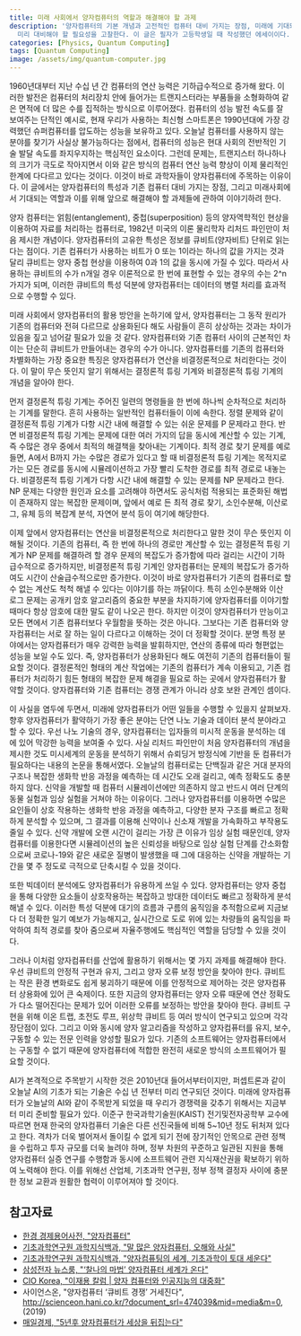 ```yaml
---
title: 미래 사회에서 양자컴퓨터의 역할과 해결해야 할 과제
description: '양자컴퓨터의 기본 개념과 고전적인 컴퓨터 대비 가지는 장점, 미래에 기대되는 역할에 대해 알아보고, 한국에서 양자컴퓨터 시대에
  미리 대비해야 할 필요성을 고찰한다. 이 글은 필자가 고등학생일 때 작성했던 에세이이다. '
categories: [Physics, Quantum Computing]
tags: [Quantum Computing]
image: /assets/img/quantum-computer.jpg
---
```

1960년대부터 지난 수십 년 간 컴퓨터의 연산 능력은 기하급수적으로 증가해 왔다. 이러한 발전은 컴퓨터의 처리장치 안에 들어가는 트랜지스터라는 부품들을 소형화하여 같은 면적에 더 많은 수를 집적하는 방식으로 이루어졌다. 컴퓨터의 성능 발전 속도를 잘 보여주는 단적인 예시로, 현재 우리가 사용하는 최신형 스마트폰은 1990년대에 가장 강력했던 슈퍼컴퓨터를 압도하는 성능을 보유하고 있다. 오늘날 컴퓨터를 사용하지 않는 분야를 찾기가 사실상 불가능하다는 점에서, 컴퓨터의 성능은 현대 사회의 전반적인 기술 발달 속도를 좌지우지하는 핵심적인 요소이다. 그런데 문제는, 트랜지스터 하나하나의 크기가 극도로 작아지면서 이와 같은 방식의 컴퓨터 연산 능력 향상이 이제 물리적인 한계에 다다르고 있다는 것이다. 이것이 바로 과학자들이 양자컴퓨터에 주목하는 이유이다. 이 글에서는 양자컴퓨터의 특성과 기존 컴퓨터 대비 가지는 장점, 그리고 미래사회에서 기대되는 역할과 이를 위해 앞으로 해결해야 할 과제들에 관하여 이야기하려 한다.

양자 컴퓨터는 얽힘(entanglement), 중첩(superposition) 등의 양자역학적인 현상을 이용하여 자료를 처리하는 컴퓨터로, 1982년 미국의 이론 물리학자 리처드 파인만이 처음 제시한 개념이다. 
양자컴퓨터의 고유한 특성은 정보를 큐비트(양자비트) 단위로 읽는다는 점이다. 기존 컴퓨터가 사용하는 비트가 0 또는 1이라는 하나의 값을 가지는 것과 달리 큐비트는 양자 중첩 현상을 이용하여 0과 1의 값을 동시에 가질 수 있다. 따라서 사용하는 큐비트의 수가 n개일 경우 이론적으로 한 번에 표현할 수 있는 경우의 수는 2^n가지가 되며, 이러한 큐비트의 특성 덕분에 양자컴퓨터는 데이터의 병렬 처리를 효과적으로 수행할 수 있다. 

미래 사회에서 양자컴퓨터의 활용 방안을 논하기에 앞서, 양자컴퓨터는 그 동작 원리가 기존의 컴퓨터와 전혀 다르므로 상용화된다 해도 사람들이 흔히 상상하는 것과는 차이가 있음을 짚고 넘어갈 필요가 있을 것 같다. 양자컴퓨터와 기존 컴퓨터 사이의 근본적인 차이는 단순히 큐비트가 만들어내는 경우의 수가 아니다. 양자컴퓨터를 기존의 컴퓨터와 차별화하는 가장 중요한 특징은 양자컴퓨터가 연산을 비결정론적으로 처리한다는 것이다. 이 말이 무슨 뜻인지 알기 위해서는 결정론적 튜링 기계와 비결정론적 튜링 기계의 개념을 알아야 한다. 

먼저 결정론적 튜링 기계는 주어진 일련의 명령들을 한 번에 하나씩 순차적으로 처리하는 기계를 말한다. 흔히 사용하는 일반적인 컴퓨터들이 이에 속한다. 정렬 문제와 같이 결정론적 튜링 기계가 다항 시간 내에 해결할 수 있는 쉬운 문제를 P 문제라고 한다. 
반면 비결정론적 튜링 기계는 문제에 대한 여러 가지의 답을 동시에 계산할 수 있는 기계, 즉 수많은 경우 중에서 최적의 해결책을 찾아내는 기계이다. 최적 경로 찾기 문제를 예로 들면, A에서 B까지 가는 수많은 경로가 있다고 할 때 비결정론적 튜링 기계는 목적지로 가는 모든 경로를 동시에 시뮬레이션하고 가장 빨리 도착한 경로를 최적 경로로 내놓는다. 비결정론적 튜링 기계가 다항 시간 내에 해결할 수 있는 문제를 NP 문제라고 한다. 
NP 문제는 다양한 원인과 요소를 고려해야 하면서도 공식처럼 적용되는 표준화된 해법이 존재하지 않는 복잡한 문제이며, 앞에서 예로 든 최적 경로 찾기, 소인수분해, 이산로그, 유체 등의 복잡계 분석, 자연어 분석 등이 여기에 해당한다.

이제 앞에서 양자컴퓨터는 연산을 비결정론적으로 처리한다고 말한 것이 무슨 뜻인지 이해될 것이다. 기존의 컴퓨터, 즉 한 번에 하나의 경로만 계산할 수 있는 결정론적 튜링 기계가 NP 문제를 해결하려 할 경우 문제의 복잡도가 증가함에 따라 걸리는 시간이 기하급수적으로 증가하지만, 비결정론적 튜링 기계인 양자컴퓨터는 문제의 복잡도가 증가하여도 시간이 산술급수적으로만 증가한다. 이것이 바로 양자컴퓨터가 기존의 컴퓨터로 할 수 없는 계산도 척척 해낼 수 있다는 이야기를 하는 까닭이다. 특히 소인수분해와 이산 로그 문제는 공개키 암호 알고리즘의 중요한 부분을 차지하기에 양자컴퓨터를 이야기할 때마다 항상 암호에 대한 말도 같이 나오곤 한다.
하지만 이것이 양자컴퓨터가 만능이고 모든 면에서 기존 컴퓨터보다 우월함을 뜻하는 것은 아니다. 그보다는 기존 컴퓨터와 양자컴퓨터는 서로 잘 하는 일이 다르다고 이해하는 것이 더 정확할 것이다. 분명 특정 분야에서는 양자컴퓨터가 매우 강력한 능력을 발휘하지만, 연산의 종류에 따라 형편없는 성능을 보일 수도 있다. 즉, 양자컴퓨터가 상용화된다 해도 여전히 기존의 컴퓨터들이 필요할 것이다. 
결정론적인 형태의 계산 작업에는 기존의 컴퓨터가 계속 이용되고, 기존 컴퓨터가 처리하기 힘든 형태의 복잡한 문제 해결을 필요로 하는 곳에서 양자컴퓨터가 활약할 것이다. 양자컴퓨터와 기존 컴퓨터는 경쟁 관계가 아니라 상호 보완 관계인 셈이다.

이 사실을 염두에 두면서, 미래에 양자컴퓨터가 어떤 일들을 수행할 수 있을지 살펴보자. 향후 양자컴퓨터가 활약하기 가장 좋은 분야는 단연 나노 기술과 데이터 분석 분야라고 할 수 있다. 우선 나노 기술의 경우, 양자컴퓨터는 입자들의 미시적 운동을 분석하는 데에 있어 막강한 능력을 보여줄 수 있다. 사실 리처드 파인만이 처음 양자컴퓨터의 개념을 제시한 것도 미시세계의 운동을 분석하기 위해서 슈뢰딩거 방정식에 기반을 둔 컴퓨터가 필요하다는 내용의 논문을 통해서였다. 
오늘날의 컴퓨터로는 단백질과 같은 거대 분자의 구조나 복잡한 생화학 반응 과정을 예측하는 데 시간도 오래 걸리고, 예측 정확도도 충분하지 않다. 신약을 개발할 때 컴퓨터 시뮬레이션에만 의존하지 않고 반드시 여러 단계의 동물 실험과 임상 실험을 거쳐야 하는 이유이다. 그러나 양자컴퓨터를 이용하면 수많은 요인들이 상호 작용하는 생화학 반응 과정을 예측하고, 다양한 분자 구조를 빠르고 정확하게 분석할 수 있으며, 그 결과를 이용해 신약이나 신소재 개발을 가속화하고 부작용도 줄일 수 있다. 신약 개발에 오랜 시간이 걸리는 가장 큰 이유가 임상 실험 때문인데, 양자컴퓨터를 이용한다면 시뮬레이션의 높은 신뢰성을 바탕으로 임상 실험 단계를 간소화함으로써 코로나-19와 같은 새로운 질병이 발생했을 때 그에 대응하는 신약을 개발하는 기간을 몇 주 정도로 극적으로 단축시킬 수 있을 것이다.

또한 빅데이터 분석에도 양자컴퓨터가 유용하게 쓰일 수 있다. 양자컴퓨터는 양자 중첩을 통해 다양한 요소들이 상호작용하는 복잡하고 방대한 데이터도 빠르고 정확하게 분석해낼 수 있다. 이러한 특성 덕분에 대기의 흐름과 구름의 움직임을 추적함으로써 지금보다 더 정확한 일기 예보가 가능해지고, 실시간으로 도로 위에 있는 차량들의 움직임을 파악하여 최적 경로를 찾아 줌으로써 자율주행에도 핵심적인 역할을 담당할 수 있을 것이다. 

그러나 이처럼 양자컴퓨터를 산업에 활용하기 위해서는 몇 가지 과제를 해결해야 한다. 우선 큐비트의 안정적 구현과 유지, 그리고 양자 오류 보정 방안을 찾아야 한다. 큐비트는 작은 환경 변화로도 쉽게 붕괴하기 때문에 이를 안정적으로 제어하는 것은 양자컴퓨터 상용화에 있어 큰 숙제이다. 또한 지금의 양자컴퓨터는 양자 오류 때문에 연산 정확도가 다소 떨어진다는 문제가 있어 이러한 오류를 보정하는 방안을 찾아야 한다. 큐비트 구현을 위해 이온 트랩, 초전도 루프, 위상학 큐비트 등 여러 방식이 연구되고 있으며 각각 장단점이 있다.
그리고 이와 동시에 양자 알고리즘을 작성하고 양자컴퓨터를 유지, 보수, 구동할 수 있는 전문 인력을 양성할 필요가 있다. 기존의 소프트웨어는 양자컴퓨터에서는 구동할 수 없기 때문에 양자컴퓨터에 적합한 완전히 새로운 방식의 소프트웨어가 필요할 것이다.

AI가 본격적으로 주목받기 시작한 것은 2010년대 들어서부터이지만, 퍼셉트론과 같이 오늘날 AI의 기초가 되는 기술은 수십 년 전부터 미리 연구되던 것이다. 미래에 양자컴퓨터가 오늘날의 AI와 같이 주목받게 되었을 때 우리가 경쟁력을 갖추기 위해서는 지금부터 미리 준비할 필요가 있다.
이준구 한국과학기술원(KAIST) 전기및전자공학부 교수에 따르면 현재 한국의 양자컴퓨터 기술은 다른 선진국들에 비해 5~10년 정도 뒤처져 있다고 한다. 격차가 더욱 벌어져서 돌이킬 수 없게 되기 전에 장기적인 안목으로 관련 정책을 수립하고 투자 규모를 더욱 늘려야 하며, 정부 차원의 꾸준하고 일관된 지원을 통해 양자컴퓨터 실증 연구를 수행함과 동시에 소프트웨어 관련 지식재산권을 확보하기 위하여 노력해야 한다. 이를 위해선 산업체, 기초과학 연구원, 정부 정책 결정자 사이에 충분한 정보 교환과 원활한 협력이 이루어져야 할 것이다.

## 참고자료
- [한경 경제용어사전, "양자컴퓨터"](https://dic.hankyung.com/economy/view/?seq=11787)
- [기초과학연구원 과학지식백과, "말 많은 양자컴퓨터, 오해와 사실"](https://www.ibs.re.kr/cop/bbs/BBSMSTR_000000000901/selectBoardArticle.do?nttId=14100)
- [기초과학연구원 과학지식백과, "양자컴퓨팅의 세계, 기초과학이 토대 세운다"](https://www.ibs.re.kr/cop/bbs/BBSMSTR_000000000901/selectBoardArticle.do?nttId=14274)
- [삼성전자 뉴스룸, "‘찰나의 마법’ 양자컴퓨터 세계가 온다"](https://news.samsung.com/kr/찰나의-마법-양자컴퓨터-세계가-온다)
- [CIO Korea, "이재용 칼럼 \| 양자 컴퓨터와 인공지능의 대중화"](https://www.ciokorea.com/news/38257)
- 사이언스온, "양자컴퓨터 ‘큐비트 경쟁’ 거세진다", http://scienceon.hani.co.kr/?document_srl=474039&mid=media&m=0, (2019)
- [매일경제, "5년후 양자컴퓨터가 세상을 뒤집는다"](https://www.mk.co.kr/news/business/view/2018/08/515351/)
